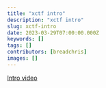 ```yaml
---
title: "xctf intro"
description: "xctf intro"
slug: xctf-intro
date: 2023-03-29T07:00:00.000Z
keywords: []
tags: []
contributors: [breadchris]
images: []
---
```


[Intro video](https://youtu.be/2AOxuHuHS1U)
